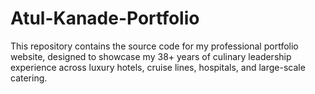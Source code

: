 # Atul-Kanade-Portfolio
This repository contains the source code for my professional portfolio website, designed to showcase my 38+ years of culinary leadership experience across luxury hotels, cruise lines, hospitals, and large-scale catering.
